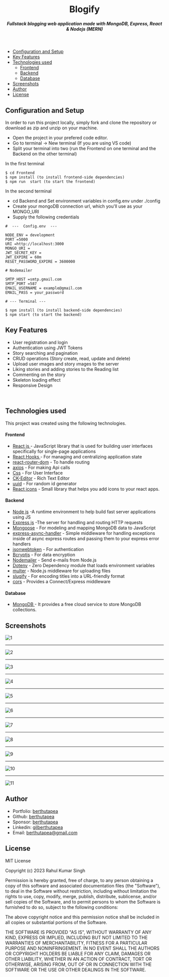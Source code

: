 <H1 align ="center" > Blogify  </h1>
<h5  align ="center"> 
Fullstack blogging web application made with MongoDB, Express, React & Nodejs (MERN) </h5>
<br/>

- [Configuration and Setup](#configuration-and-setup)
- [Key Features](#key-features)
- [Technologies used](#technologies-used)
    - [Frontend](#frontend)
    - [Backend](#backend)
    - [Database](#database)
- [Screenshots](#screenshots)
- [Author](#author)
- [License](#license)


## Configuration and Setup

In order to run this project locally, simply fork and clone the repository or download as zip and unzip on your machine.

- Open the project in your prefered code editor.
- Go to terminal -> New terminal (If you are using VS code)
- Split your terminal into two (run the Frontend on one terminal and the Backend on the other terminal)

In the first terminal

```
$ cd Frontend
$ npm install (to install frontend-side dependencies)
$ npm run  start (to start the frontend)
```

In the second terminal

- cd Backend and Set environment variables in config.env under ./config
- Create your mongoDB connection url, which you'll use as your MONGO_URI
- Supply the following credentials

```
#  ---  Config.env  ---

NODE_ENV = development
PORT =5000
URI =http://localhost:3000
MONGO_URI =
JWT_SECRET_KEY =
JWT_EXPIRE = 60m
RESET_PASSWORD_EXPIRE = 3600000 

# Nodemailer

SMTP_HOST =smtp.gmail.com
SMTP_PORT =587
EMAIL_USERNAME = example@gmail.com
EMAIL_PASS = your_password
```


```
# --- Terminal ---

$ npm install (to install backend-side dependencies)
$ npm start (to start the backend)
```

##  Key Features

- User registration and login
- Authentication using JWT Tokens
- Story searching  and pagination 
- CRUD operations (Story create, read, update and delete)
- Upload user ımages and story ımages  to the server
- Liking  stories and adding stories  to the Reading list
- Commenting  on the story
- Skeleton loading effect
- Responsive Design

<br/>

##  Technologies used

This project was created using the following technologies.

####  Frontend 

- [React js ](https://www.npmjs.com/package/react) - JavaScript library that is used for building user interfaces specifically for single-page applications
- [React Hooks  ](https://reactjs.org/docs/hooks-intro.html) - For managing and centralizing application state
- [react-router-dom](https://www.npmjs.com/package/react-router-dom) - To handle routing
- [axios](https://www.npmjs.com/package/axios) - For making Api calls
- [Css](https://developer.mozilla.org/en-US/docs/Web/CSS) - For User Interface
- [CK-Editor](https://ckeditor.com/docs/ckeditor5/latest/builds/guides/integration/frameworks/react.html) - Rich Text Editor 
- [uuid](https://www.npmjs.com/package/uuid) - For random id generator
- [React icons](https://react-icons.github.io/react-icons/) -
 Small library that helps you add icons  to your react apps.

####  Backend 

- [Node js](https://nodejs.org/en/) -A runtime environment to help build fast server applications using JS
- [Express js](https://www.npmjs.com/package/express) -The server for handling and routing HTTP requests
- [Mongoose](https://mongoosejs.com/) - For modeling and mapping MongoDB data to JavaScript
- [express-async-handler](https://www.npmjs.com/package/express-async-handler) - Simple middleware for handling exceptions inside of async express routes and passing them to your express error handlers 
- [jsonwebtoken](https://www.npmjs.com/package/jsonwebtoken) - For authentication
- [Bcryptjs](https://www.npmjs.com/package/bcryptjs) - For data encryption
- [Nodemailer](https://nodemailer.com/about/) - Send e-mails from Node.js
- [Dotenv](https://www.npmjs.com/package/dotenv) - Zero Dependency module that loads environment variables
- [multer](https://www.npmjs.com/package/multer) - Node.js middleware for uploading files 
- [slugify](https://www.npmjs.com/package/slugify) - For encoding titles into a URL-friendly format
- [cors](https://www.npmjs.com/package/cors) - Provides a Connect/Express middleware


####  Database 

 - [MongoDB ](https://www.mongodb.com/) - It provides a free cloud service to store MongoDB collections.
 
 ##  Screenshots 
 

![1](https://user-images.githubusercontent.com/111676859/226197211-8abc5de5-7659-4811-b28a-ef885de64267.png)
---- -
![2](https://user-images.githubusercontent.com/111676859/226197288-1f0cf951-dd30-464f-b70a-10c449fe33b4.png)
--- - 
![3](https://user-images.githubusercontent.com/111676859/226197295-e9525dd5-1346-4951-a1c8-d5620166d7aa.png)
--- - 
![4](https://user-images.githubusercontent.com/111676859/226197298-ca0f5b6e-f523-4040-98a8-b92a17bbe22e.png)
--- - 
![5](https://user-images.githubusercontent.com/111676859/226197303-5d8a1a39-07f7-409f-8614-12d0ca0b2836.png)
--- - 
![6](https://user-images.githubusercontent.com/111676859/226197307-1d95a1f6-147a-4edb-b899-449c90c07713.png)
--- - 
![7](https://user-images.githubusercontent.com/111676859/226197312-b7bf6ae6-2c05-4b1d-bc25-4262af3f04f2.png)
--- - 
![8](https://user-images.githubusercontent.com/111676859/226197316-eb387e87-9690-44ca-b138-f15b03bed7d4.png)
--- - 
![9](https://user-images.githubusercontent.com/111676859/226197324-dcbad05b-2283-4ef5-bae9-2da8d09d55c9.png)
--- - 
![10](https://user-images.githubusercontent.com/111676859/226197329-025091a0-642b-4d68-ac4e-f365e0e78e82.png)
--- - 
![11](https://user-images.githubusercontent.com/111676859/226197338-3e530bc6-e7bf-4e4a-9284-165f85be47d2.png)

## Author
- Portfolio: [berthutapea](https://berthutapea.vercel.app/)
- Github: [berthutapea](https://github.com/berthutapea)
- Sponsor: [berthutapea](https://saweria.co/berthutapea)
- Linkedin: [gilberthutapea](https://www.linkedin.com/in/gilberthutapea/)
- Email: [berthutapea@gmail.com](mailto:berthutapea@gmail.com)

## License

MIT License

Copyright (c) 2023 Rahul Kumar Singh

Permission is hereby granted, free of charge, to any person obtaining a copy
of this software and associated documentation files (the "Software"), to deal
in the Software without restriction, including without limitation the rights
to use, copy, modify, merge, publish, distribute, sublicense, and/or sell
copies of the Software, and to permit persons to whom the Software is
furnished to do so, subject to the following conditions:

The above copyright notice and this permission notice shall be included in all
copies or substantial portions of the Software.

THE SOFTWARE IS PROVIDED "AS IS", WITHOUT WARRANTY OF ANY KIND, EXPRESS OR
IMPLIED, INCLUDING BUT NOT LIMITED TO THE WARRANTIES OF MERCHANTABILITY,
FITNESS FOR A PARTICULAR PURPOSE AND NONINFRINGEMENT. IN NO EVENT SHALL THE
AUTHORS OR COPYRIGHT HOLDERS BE LIABLE FOR ANY CLAIM, DAMAGES OR OTHER
LIABILITY, WHETHER IN AN ACTION OF CONTRACT, TORT OR OTHERWISE, ARISING FROM,
OUT OF OR IN CONNECTION WITH THE SOFTWARE OR THE USE OR OTHER DEALINGS IN THE
SOFTWARE.
